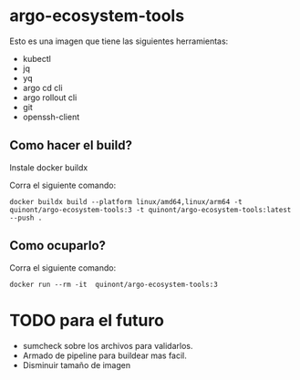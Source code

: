 # argo-ecosystem-tools

Esto es una imagen que tiene las siguientes herramientas:
- kubectl
- jq
- yq
- argo cd cli
- argo rollout cli
- git
- openssh-client


## Como hacer el build?

Instale docker buildx

Corra el siguiente comando:

```
docker buildx build --platform linux/amd64,linux/arm64 -t quinont/argo-ecosystem-tools:3 -t quinont/argo-ecosystem-tools:latest --push .
```

## Como ocuparlo?

Corra el siguiente comando:

```
docker run --rm -it  quinont/argo-ecosystem-tools:3
```


# TODO para el futuro

- sumcheck sobre los archivos para validarlos.
- Armado de pipeline para buildear mas facil.
- Disminuir tamaño de imagen
